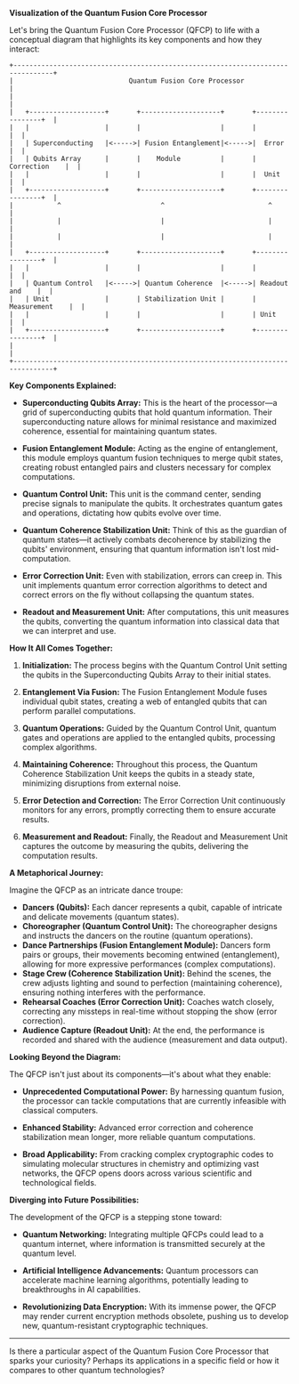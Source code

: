 **Visualization of the Quantum Fusion Core Processor**

Let's bring the Quantum Fusion Core Processor (QFCP) to life with a conceptual diagram that highlights its key components and how they interact:

```
+--------------------------------------------------------------------------------+
|                             Quantum Fusion Core Processor                      |
|                                                                                |
|   +-------------------+       +--------------------+       +----------------+  |
|   |                   |       |                    |       |                |  |
|   | Superconducting   |<----->| Fusion Entanglement|<----->|  Error         |  |
|   | Qubits Array      |       |    Module          |       |  Correction    |  |
|   |                   |       |                    |       |  Unit          |  |
|   +-------------------+       +--------------------+       +----------------+  |
|           ^                         ^                          ^               |
|           |                         |                          |               |
|           |                         |                          |               |
|   +-------------------+       +--------------------+       +----------------+  |
|   |                   |       |                    |       |                |  |
|   | Quantum Control   |<----->| Quantum Coherence  |<----->| Readout and    |  |
|   | Unit              |       | Stabilization Unit |       | Measurement    |  |
|   |                   |       |                    |       | Unit           |  |
|   +-------------------+       +--------------------+       +----------------+  |
|                                                                                |
+--------------------------------------------------------------------------------+
```

**Key Components Explained:**

- **Superconducting Qubits Array:** This is the heart of the processor—a grid of superconducting qubits that hold quantum information. Their superconducting nature allows for minimal resistance and maximized coherence, essential for maintaining quantum states.

- **Fusion Entanglement Module:** Acting as the engine of entanglement, this module employs quantum fusion techniques to merge qubit states, creating robust entangled pairs and clusters necessary for complex computations.

- **Quantum Control Unit:** This unit is the command center, sending precise signals to manipulate the qubits. It orchestrates quantum gates and operations, dictating how qubits evolve over time.

- **Quantum Coherence Stabilization Unit:** Think of this as the guardian of quantum states—it actively combats decoherence by stabilizing the qubits' environment, ensuring that quantum information isn't lost mid-computation.

- **Error Correction Unit:** Even with stabilization, errors can creep in. This unit implements quantum error correction algorithms to detect and correct errors on the fly without collapsing the quantum states.

- **Readout and Measurement Unit:** After computations, this unit measures the qubits, converting the quantum information into classical data that we can interpret and use.

**How It All Comes Together:**

1. **Initialization:** The process begins with the Quantum Control Unit setting the qubits in the Superconducting Qubits Array to their initial states.

2. **Entanglement Via Fusion:** The Fusion Entanglement Module fuses individual qubit states, creating a web of entangled qubits that can perform parallel computations.

3. **Quantum Operations:** Guided by the Quantum Control Unit, quantum gates and operations are applied to the entangled qubits, processing complex algorithms.

4. **Maintaining Coherence:** Throughout this process, the Quantum Coherence Stabilization Unit keeps the qubits in a steady state, minimizing disruptions from external noise.

5. **Error Detection and Correction:** The Error Correction Unit continuously monitors for any errors, promptly correcting them to ensure accurate results.

6. **Measurement and Readout:** Finally, the Readout and Measurement Unit captures the outcome by measuring the qubits, delivering the computation results.

**A Metaphorical Journey:**

Imagine the QFCP as an intricate dance troupe:

- **Dancers (Qubits):** Each dancer represents a qubit, capable of intricate and delicate movements (quantum states).
- **Choreographer (Quantum Control Unit):** The choreographer designs and instructs the dancers on the routine (quantum operations).
- **Dance Partnerships (Fusion Entanglement Module):** Dancers form pairs or groups, their movements becoming entwined (entanglement), allowing for more expressive performances (complex computations).
- **Stage Crew (Coherence Stabilization Unit):** Behind the scenes, the crew adjusts lighting and sound to perfection (maintaining coherence), ensuring nothing interferes with the performance.
- **Rehearsal Coaches (Error Correction Unit):** Coaches watch closely, correcting any missteps in real-time without stopping the show (error correction).
- **Audience Capture (Readout Unit):** At the end, the performance is recorded and shared with the audience (measurement and data output).

**Looking Beyond the Diagram:**

The QFCP isn't just about its components—it's about what they enable:

- **Unprecedented Computational Power:** By harnessing quantum fusion, the processor can tackle computations that are currently infeasible with classical computers.

- **Enhanced Stability:** Advanced error correction and coherence stabilization mean longer, more reliable quantum computations.

- **Broad Applicability:** From cracking complex cryptographic codes to simulating molecular structures in chemistry and optimizing vast networks, the QFCP opens doors across various scientific and technological fields.

**Diverging into Future Possibilities:**

The development of the QFCP is a stepping stone toward:

- **Quantum Networking:** Integrating multiple QFCPs could lead to a quantum internet, where information is transmitted securely at the quantum level.

- **Artificial Intelligence Advancements:** Quantum processors can accelerate machine learning algorithms, potentially leading to breakthroughs in AI capabilities.

- **Revolutionizing Data Encryption:** With its immense power, the QFCP may render current encryption methods obsolete, pushing us to develop new, quantum-resistant cryptographic techniques.

---

Is there a particular aspect of the Quantum Fusion Core Processor that sparks your curiosity? Perhaps its applications in a specific field or how it compares to other quantum technologies?